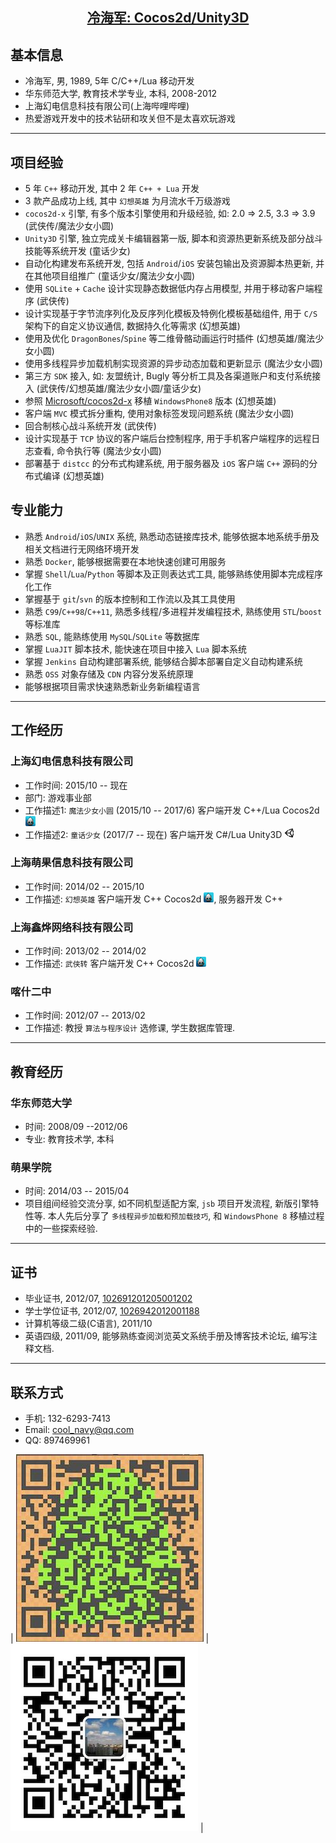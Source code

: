 ## [<center> 冷海军: Cocos2d/Unity3D </center>](https://cn00.github.io/resume/lenghaijun)

## 基本信息
* 冷海军, 男, 1989, 5年 C/C++/Lua 移动开发
* 华东师范大学, 教育技术学专业, 本科, 2008-2012
* 上海幻电信息科技有限公司(上海哔哩哔哩)
* 热爱游戏开发中的技术钻研和攻关但不是太喜欢玩游戏

---
## 项目经验
* 5 年 `C++` 移动开发, 其中 2 年 `C++ + Lua` 开发
* 3 款产品成功上线, 其中 `幻想英雄` 为月流水千万级游戏
* `cocos2d-x` 引擎, 有多个版本引擎使用和升级经验, 如: 2.0 => 2.5, 3.3 => 3.9 (武侠传/魔法少女小圆)
* `Unity3D` 引擎, 独立完成关卡编辑器第一版, 脚本和资源热更新系统及部分战斗技能等系统开发 (童话少女)
* 自动化构建发布系统开发, 包括 `Android`/`iOS` 安装包输出及资源脚本热更新, 并在其他项目组推广 (童话少女/魔法少女小圆)
* 使用 `SQLite` + `Cache` 设计实现静态数据低内存占用模型, 并用于移动客户端程序 (武侠传)
* 设计实现基于字节流序列化及反序列化模板及特例化模板基础组件, 用于 `C/S` 架构下的自定义协议通信, 数据持久化等需求 (幻想英雄)
* 使用及优化 `DragonBones`/`Spine` 等二维骨骼动画运行时插件 (幻想英雄/魔法少女小圆)
* 使用多线程异步加载机制实现资源的异步动态加载和更新显示 (魔法少女小圆)
* 第三方 `SDK` 接入, 如: 友盟统计, Bugly 等分析工具及各渠道账户和支付系统接入 (武侠传/幻想英雄/魔法少女小圆/童话少女)
* 参照 [Microsoft/cocos2d-x](https://github.com/Microsoft/cocos2d-x) 移植 `WindowsPhone8` 版本 (幻想英雄)
* 客户端 `MVC` 模式拆分重构, 使用对象标签发现问题系统 (魔法少女小圆)
* 回合制核心战斗系统开发 (武侠传)
* 设计实现基于 `TCP` 协议的客户端后台控制程序, 用于手机客户端程序的远程日志查看, 命令执行等 (魔法少女小圆)
* 部署基于 `distcc` 的分布式构建系统, 用于服务器及 `iOS` 客户端 `C++` 源码的分布式编译 (幻想英雄)

## 专业能力
* 熟悉 `Android`/`iOS`/`UNIX` 系统, 熟悉动态链接库技术, 能够依据本地系统手册及相关文档进行无网络环境开发
* 熟悉 `Docker`, 能够根据需要在本地快速创建可用服务
* 掌握 `Shell`/`Lua`/`Python` 等脚本及正则表达式工具, 能够熟练使用脚本完成程序化工作
* 掌握基于 `git`/`svn` 的版本控制和工作流以及其工具使用
* 熟悉 `C99`/`C++98`/`C++11`, 熟悉多线程/多进程并发编程技术, 熟练使用 `STL`/`boost` 等标准库
* 熟悉 `SQL`, 能熟练使用 `MySQL`/`SQLite` 等数据库
* 掌握 `LuaJIT` 脚本技术, 能快速在项目中接入 `Lua` 脚本系统
* 掌握 `Jenkins` 自动构建部署系统, 能够结合脚本部署自定义自动构建系统
* 熟悉 `OSS` 对象存储及 `CDN` 内容分发系统原理
* 能够根据项目需求快速熟悉新业务新编程语言

---
## 工作经历

### 上海幻电信息科技有限公司 
* 工作时间: 2015/10 -- 现在
* 部门: 游戏事业部
* 工作描述1: `魔法少女小圆` (2015/10 -- 2017/6) 客户端开发 C++/Lua Cocos2d ![cocos](../img/icon/cocos-16.png)
* 工作描述2: `童话少女` (2017/7 -- 现在) 客户端开发 C#/Lua Unity3D ![Unity](../img/icon/unity-16.png)

### 上海萌果信息科技有限公司 
* 工作时间: 2014/02 -- 2015/10
* 工作描述: `幻想英雄` 客户端开发 C++ Cocos2d ![cocos](../img/icon/cocos-16.png), 服务器开发 C++

### 上海鑫烨网络科技有限公司 
* 工作时间: 2013/02 -- 2014/02 
* 工作描述: `武侠转` 客户端开发 C++ Cocos2d ![cocos](../img/icon/cocos-16.png)

### 喀什二中 
* 工作时间: 2012/07 -- 2013/02 
* 工作描述: 教授 `算法与程序设计` 选修课, 学生数据库管理.

---
## 教育经历
### 华东师范大学 
* 时间: 2008/09 --2012/06 
* 专业: 教育技术学, 本科

### 萌果学院 
* 时间: 2014/03 -- 2015/04
* 项目组间经验交流分享, 如不同机型适配方案, `jsb` 项目开发流程, 新版引擎特性等. 本人先后分享了 `多线程异步加载和预加载技巧`, 和 `WindowsPhone 8` 移植过程中的一些探索经验.

---
## 证书
* 毕业证书, 2012/07, [102691201205001202]()
* 学士学位证书, 2012/07, [1026942012001188]()
* 计算机等级二级(C语言), 2011/10 []()
* 英语四级, 2011/09, 能够熟练查阅浏览英文系统手册及博客技术论坛, 编写注释文档.

---
## 联系方式
* 手机: 132-6293-7413 
* Email: <cool_navy@qq.com> 
* QQ: 897469961

| ![QQ](../img/qq.qr.300.jpg) | ![wx](../img/wx.qr.300.jpg) |
